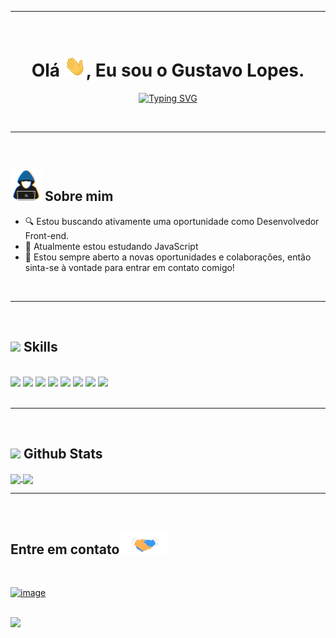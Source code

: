 -----

<br>

<h1 align="center">Olá <img width="35" src="https://github.com/1999AZZAR/1999AZZAR/blob/main/resources/img/waving.gif">, Eu sou o Gustavo Lopes. </h1>

<p align="center">
  <a href="https://git.io/typing-svg"><img src="https://readme-typing-svg.demolab.com?font=Exo+2&size=24&duration=3000&pause=1000&center=true&vCenter=true&width=590&lines=Como+um+entusiasta+da+programa%C3%A7%C3%A3o+front-end%2C;sou+dedicado+a+criar+interfaces+atraentes+e+;interativas+que+proporcionem+%C3%B3timas+;experi%C3%AAncias+aos+usu%C3%A1rios.+Procuro+constantemente;+explorar+novas+t%C3%A9cnicas+e+ferramentas+para;projetar+experi%C3%AAncias+interativas+;que+agradem+os+usu%C3%A1rios." alt="Typing SVG" /></a>
</p>
<br>

-----

<br>

## <picture><img src = "https://github.com/0xAbdulKhalid/0xAbdulKhalid/raw/main/assets/mdImages/about_me.gif" width = 50px></picture> **Sobre mim**

- 🔍 Estou buscando ativamente uma oportunidade como Desenvolvedor Front-end.
- 🚀 Atualmente estou estudando JavaScript
- 🤝 Estou sempre aberto a novas oportunidades e colaborações, então sinta-se à vontade para entrar em contato comigo!

<br>

-----

<br>

## <img src="https://media2.giphy.com/media/QssGEmpkyEOhBCb7e1/giphy.gif?cid=ecf05e47a0n3gi1bfqntqmob8g9aid1oyj2wr3ds3mg700bl&rid=giphy.gif" width ="25"><b> Skills</b>
<br>
<div class="topics fill-width">
  <img src="https://cdn.jsdelivr.net/gh/devicons/devicon/icons/javascript/javascript-original.svg" width = 50px />

  <img src="https://cdn.jsdelivr.net/gh/devicons/devicon/icons/html5/html5-original-wordmark.svg" width = 50px />

  <img src="https://cdn.jsdelivr.net/gh/devicons/devicon/icons/css3/css3-original-wordmark.svg" width = 50px />
          
  <img src="https://cdn.jsdelivr.net/gh/devicons/devicon/icons/tailwindcss/tailwindcss-plain.svg" width = 50px />
            
  <img src="https://cdn.jsdelivr.net/gh/devicons/devicon/icons/sass/sass-original.svg" width = 50px />
            
  <img src="https://cdn.jsdelivr.net/gh/devicons/devicon/icons/bootstrap/bootstrap-original.svg" width = 50px />
  
  <img src="https://cdn.jsdelivr.net/gh/devicons/devicon/icons/git/git-plain.svg" width = 50px />
  
  <img src="https://cdn.jsdelivr.net/gh/devicons/devicon/icons/github/github-original-wordmark.svg" width = 50px />   
          
</div>

<br>

-----

<br>

## <img src="https://media.giphy.com/media/iY8CRBdQXODJSCERIr/giphy.gif" width="35"><b> Github Stats </b>


<a href="#">
  <img align="center" src="https://github-readme-stats.vercel.app/api?username=Gustavoloppes-dev&show_icons=true&theme=radical" />
</a>
<a href="#">
  <img height="193px" align="center" src="https://github-readme-stats.vercel.app/api/top-langs/?username=Gustavoloppes-dev&layout=donut&theme=radical&card_width=10&size_weight=0.9&count_weight=0.5" />
</a>

<br>

-----

<br>

<!-- <div> 
  <a href="" target="_blank"><img src="https://img.shields.io/badge/-Instagram-%23E4405F?style=for-the-badge&logo=instagram&logoColor=white" target="_blank"></a>
 <a href="" target="_blank"><img src="https://img.shields.io/badge/Discord-7289DA?style=for-the-badge&logo=discord&logoColor=white" target="_blank"></a> 
  <a href = "mailto:gustavoloppes.dev@gmail.com
"><img src="https://img.shields.io/badge/-Gmail-%23333?style=for-the-badge&logo=gmail&logoColor=white" target="_blank"></a>
  <a href="" target="_blank"><img src="https://img.shields.io/badge/-LinkedIn-%230077B5?style=for-the-badge&logo=linkedin&logoColor=white" target="_blank"></a> 
  
</div> -->

<!-- [![image](https://img.shields.io/badge/LinkedIn-0077B5?style=for-the-badge&logo=linkedin&logoColor=white)](https://www.linkedin.com/in/lauro_brant-1/) -->
<!-- [![image](https://img.shields.io/badge/Instagram-E4405F?style=for-the-badge&logo=instagram&logoColor=white)](https://www.instagram.com/brantlauro/) -->
<!-- [![image](https://img.shields.io/badge/Twitter-1DA1F2?style=for-the-badge&logo=twitter&logoColor=white)](https://twitter.com/brantlauro) -->
<!-- [![image](https://img.shields.io/badge/Gmail-D14836?style=for-the-badge&logo=gmail&logoColor=white)](mailto:gustavoloppes.dev@gmail.com) -->

## <b> Entre em contato</b><img src="https://github.com/0xAbdulKhalid/0xAbdulKhalid/raw/main/assets/mdImages/handshake.gif" width ="80">
<br>

[![image](https://img.shields.io/badge/Gmail-D14836?style=for-the-badge&logo=gmail&logoColor=white)](mailto:gustavoloppes.dev@gmail.com)

<br>
<img src="https://user-images.githubusercontent.com/73097560/115834477-dbab4500-a447-11eb-908a-139a6edaec5c.gif">
<br>
<br>
<br>


